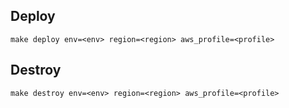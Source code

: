 ## Deploy
```shell
make deploy env=<env> region=<region> aws_profile=<profile>
```
## Destroy
```shell
make destroy env=<env> region=<region> aws_profile=<profile>
```
